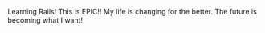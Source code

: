 Learning Rails! This is EPIC!! My life is changing for the better. The future is becoming what I want!